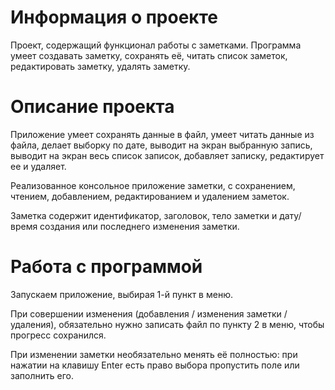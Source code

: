 # Информация о проекте
Проект, содержащий функционал работы с заметками. Программа умеет создавать заметку, сохранять её, читать список заметок,
редактировать заметку, удалять заметку.
# Описание проекта
Приложение умеет сохранять данные в файл, умеет читать данные из файла, делает выборку по дате, выводит на экран выбранную запись, выводит на экран весь список записок, добавляет записку, редактирует ее и удаляет.

Реализованное консольное приложение заметки, с сохранением, чтением, добавлением, редактированием и удалением заметок.

Заметка содержит идентификатор, заголовок, тело заметки и дату/время создания или последнего изменения заметки.
# Работа с программой
Запускаем приложение, выбирая 1-й пункт в меню.

При совершении изменения (добавления / изменения заметки / удаления), обязательно нужно записать файл по пункту 2 в меню, чтобы прогресс сохранился.

При изменении заметки необязательно менять её полностью: при нажатии на клавишу Enter есть право выбора пропустить поле или заполнить его.
